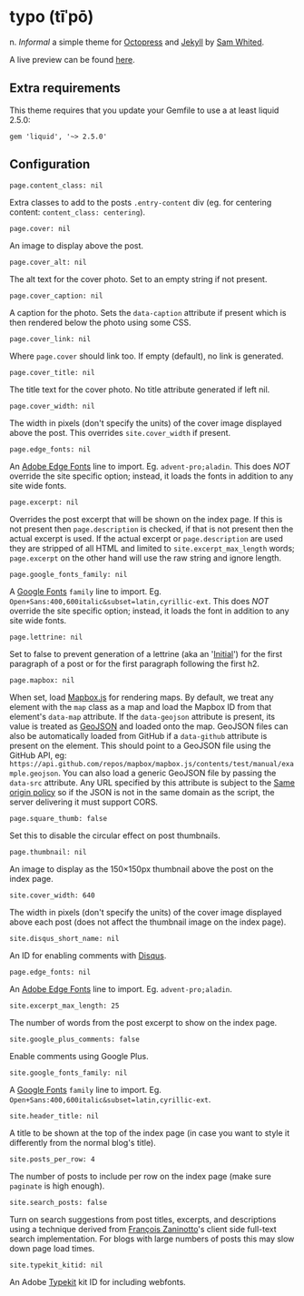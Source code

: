 # typo (tīˈpō)
n. _Informal_ a simple theme for [Octopress](http://octopress.org/) and
[Jekyll](http://jekyllrb.com/) by [Sam Whited](https://samwhited.com).

A live preview can be found [here](https://blog.samwhited.com).

## Extra requirements

This theme requires that you update your Gemfile to use a at least liquid 2.5.0:

    gem 'liquid', '~> 2.5.0'

## Configuration

    page.content_class: nil

Extra classes to add to the posts `.entry-content` div (eg. for centering
content: `content_class: centering`).

    page.cover: nil

An image to display above the post.

    page.cover_alt: nil

The alt text for the cover photo. Set to an empty string if not present.

    page.cover_caption: nil

A caption for the photo. Sets the `data-caption` attribute if present which is
then rendered below the photo using some CSS.

    page.cover_link: nil

Where `page.cover` should link too. If empty (default), no link is generated.

    page.cover_title: nil

The title text for the cover photo. No title attribute generated if left nil.

    page.cover_width: nil

The width in pixels (don't specify the units) of the cover image displayed above
the post. This overrides `site.cover_width` if present.

    page.edge_fonts: nil

An [Adobe Edge Fonts](https://edgewebfonts.adobe.com/) line to import. Eg.
`advent-pro;aladin`. This does _NOT_ override the site specific option; instead,
it loads the fonts in addition to any site wide fonts.

    page.excerpt: nil

Overrides the post excerpt that will be shown on the index page. If this is not
present then `page.description` is checked, if that is not present then the
actual excerpt is used. If the actual excerpt or `page.description` are used
they are stripped of all HTML and limited to `site.excerpt_max_length` words;
`page.excerpt` on the other hand will use the raw string and ignore length.

    page.google_fonts_family: nil

A [Google Fonts](http://www.google.com/fonts#) `family` line to import. Eg.
`Open+Sans:400,600italic&subset=latin,cyrillic-ext`. This does _NOT_ override
the site specific option; instead, it loads the font in addition to any site
wide fonts.

    page.lettrine: nil

Set to false to prevent generation of a lettrine (aka an
'[Initial](https://en.wikipedia.org/wiki/Initial)') for the first paragraph of a
post or for the first paragraph following the first h2.

    page.mapbox: nil

When set, load [Mapbox.js](https://www.mapbox.com/mapbox.js) for rendering maps.
By default, we treat any element with the `map` class as a map and load the
Mapbox ID from that element's `data-map` attribute. If the `data-geojson`
attribute is present, its value is treated as [GeoJSON](http://geojson.org/) and
loaded onto the map. GeoJSON files can also be automatically loaded from GitHub
if a `data-github` attribute is present on the element. This should point to a
GeoJSON file using the GitHub API, eg:
`https://api.github.com/repos/mapbox/mapbox.js/contents/test/manual/example.geojson`.
You can also load a generic GeoJSON file by passing the `data-src` attribute.
Any URL specified by this attribute is subject to the
[Same origin policy](https://en.wikipedia.org/wiki/Same_origin_policy) so if the
JSON is not in the same domain as the script, the server delivering it must
support CORS.

    page.square_thumb: false

Set this to disable the circular effect on post thumbnails.

    page.thumbnail: nil

An image to display as the 150×150px thumbnail above the post on the index page.

    site.cover_width: 640

The width in pixels (don't specify the units) of the cover image displayed above
each post (does not affect the thumbnail image on the index page).

    site.disqus_short_name: nil

An ID for enabling comments with [Disqus](https://disqus.com/).

    page.edge_fonts: nil

An [Adobe Edge Fonts](https://edgewebfonts.adobe.com/) line to import. Eg.
`advent-pro;aladin`.

    site.excerpt_max_length: 25

The number of words from the post excerpt to show on the index page.

    site.google_plus_comments: false

Enable comments using Google Plus.

    site.google_fonts_family: nil

A [Google Fonts](http://www.google.com/fonts#) `family` line to import. Eg.
`Open+Sans:400,600italic&subset=latin,cyrillic-ext`.

    site.header_title: nil

A title to be shown at the top of the index page (in case you want to style it
differently from the normal blog's title).

    site.posts_per_row: 4

The number of posts to include per row on the index page (make sure `paginate`
is high enough).

    site.search_posts: false

Turn on search suggestions from post titles, excerpts, and descriptions using a
technique derived from [François Zaninotto](http://redotheweb.com/2013/05/15/client-side-full-text-search-in-css.html)'s
client side full-text search implementation. For blogs with large numbers of
posts this may slow down page load times.

    site.typekit_kitid: nil

An Adobe [Typekit](https://typekit.com) kit ID for including webfonts.
